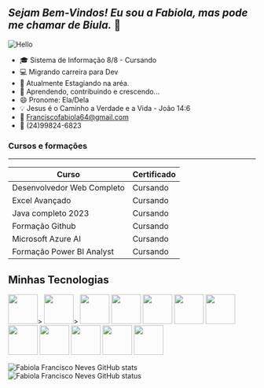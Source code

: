 
<!-- Cabeçalhos -->

## _Sejam Bem-Vindos! Eu sou a Fabiola, mas pode me chamar de Biula._ 👋


![Hello](https://media.tenor.com/pvFJwncehzIAAAAM/hello-there-private-from-penguins-of-madagascar.gif)



- 🎓 Sistema de Informação 8/8 - Cursando
- 💻 Migrando carreira para Dev
- 🔭 Atualmente Estagiando na aréa.
- 🌱 Aprendendo, contribuindo e crescendo...
- 😄 Pronome: Ela/Dela
- 💡 Jesus é o Caminho a Verdade e a Vida - João 14:6
- 📧 Franciscofabiola64@gmail.com
- 📱 (24)99824-6823



###  Cursos e formações
-----------------------------------

| Curso       | Certificado |
| ----------- | ----------- |
| Desenvolvedor Web Completo | Cursando |
| Excel Avançado     | Cursando  |
| Java completo 2023 | Cursando  |
| Formação Github    | Cursando  |
| Microsoft Azure AI | Cursando  | 
|Formação Power BI Analyst | Cursando |


## Minhas Tecnologias 


<img src= "https://cdn.jsdelivr.net/gh/devicons/devicon@latest/icons/java/java-original.svg" width="60px">>
<img src= "https://cdn.jsdelivr.net/gh/devicons/devicon@latest/icons/azure/azure-original.svg" width="60px">>
<img src= "https://cdn.jsdelivr.net/gh/devicons/devicon@latest/icons/html5/html5-plain-wordmark.svg" width="60px">
<img src="https://cdn.jsdelivr.net/gh/devicons/devicon@latest/icons/css3/css3-original-wordmark.svg" width="60px">
<img src="https://cdn.jsdelivr.net/gh/devicons/devicon@latest/icons/php/php-original.svg" width="60px"/>
<img src="https://cdn.jsdelivr.net/gh/devicons/devicon@latest/icons/mysql/mysql-original.svg" width="60px"/>
<img src="https://cdn.jsdelivr.net/gh/devicons/devicon@latest/icons/jquery/jquery-original-wordmark.svg" width="60px"/>
<img src="https://cdn.jsdelivr.net/gh/devicons/devicon@latest/icons/apache/apache-original.svg" width="60px"/>
<img src="https://cdn.jsdelivr.net/gh/devicons/devicon@latest/icons/sass/sass-original.svg" width="60px"/>
<img src="https://cdn.jsdelivr.net/gh/devicons/devicon@latest/icons/bootstrap/bootstrap-plain-wordmark.svg" width="60px"/>
<img src="https://cdn.jsdelivr.net/gh/devicons/devicon@latest/icons/git/git-original-wordmark.svg" width="60px"/>
<img src="https://cdn.jsdelivr.net/gh/devicons/devicon@latest/icons/github/github-original-wordmark.svg" width="60px"/>

 ![Fabiola Francisco Neves GitHub stats](https://github-readme-stats.vercel.app/api?username=bbiula&theme=midnight-purple&show_icons=true)
 ![Fabiola Francisco Neves GitHub status](https://github-readme-stats.vercel.app/api/top-langs/?username=bbiula&layout=compact&langs_count=7&theme=midnight-purple)

